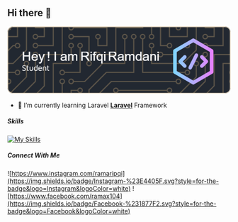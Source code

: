 ## Hi there 👋
![Header](img/header.png)
<!--
**RifqiRamdaniOfficial/RifqiRamdaniOfficial** is a ✨ _special_ ✨ repository because its `README.md` (this file) appears on your GitHub profile.

Here are some ideas to get you started:

- 🔭 I’m currently working on ...
- 🌱 I’m currently learning ...
- 👯 I’m looking to collaborate on ...
- 🤔 I’m looking for help with ...
- 💬 Ask me about ...
- 📫 How to reach me: ...
- 😄 Pronouns: ...
- ⚡ Fun fact: ...
-->


- 🌱 I’m currently learning Laravel [**Laravel**](https://laravel.com) Framework

##### Skills
[![My Skills](https://skillicons.dev/icons?i=git,html,css,js,php,laravel,bootstrap,ps,windows&theme=light)](https://skillicons.dev)

##### Connect With Me
![https://www.instagram.com/ramaripqi](https://img.shields.io/badge/Instagram-%23E4405F.svg?style=for-the-badge&logo=Instagram&logoColor=white) ![https://www.facebook.com/ramax104](https://img.shields.io/badge/Facebook-%231877F2.svg?style=for-the-badge&logo=Facebook&logoColor=white)